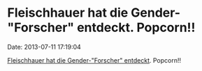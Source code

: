 Fleischhauer hat die Gender-\"Forscher\" entdeckt. Popcorn!!
============================================================

Date: 2013-07-11 17:19:04

[Fleischhauer hat die Gender-\"Forscher\"
entdeckt](http://ml.spiegel.de/article.do?id=910563). Popcorn!!
